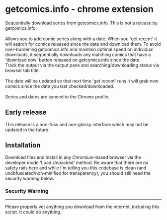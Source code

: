 
# getcomics.info - chrome extension
Sequentially download series from getcomics.info. This is not a release by getcomics.info.
<br><br>
Allows you to add comic series along with a date. When you 'get recent' it will search for comics released since the date and download them. To avoid over-burdening getcomics.info and maintain optimal speed on individual downloads, it sequentially downloads any matching comics that have a 'download now' button released on getcomics.info since the date.<br>
Track the output via the output pane and searching/downloading status via browser tab title.
<br><br>
The date will be updated so that next time 'get recent' runs it will grab new comics since the date you last checked/downloaded.
<br><br>
Series and dates are synced to the Chrome profile.

## Early release
This release is a non-fuss and non-glossy interface which may not be updated in the future.

## Installation
Download files and install in any Chromium-based browser via the developer mode 'Load Unpacked' method. Be aware that there are no safety rails here and while I'm telling you this codebase is clean (and unobfuscated/non-minified for transparency), you should still heed the security warning below.

### Security Warning
------
Please properly vet anything you download from the internet, including this script. It could do anything.
